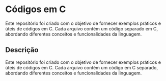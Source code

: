 # Códigos em C

Este repositório foi criado com o objetivo de fornecer exemplos práticos e úteis de códigos em C. Cada arquivo contém um código separado em C, abordando diferentes conceitos e funcionalidades da linguagem.

## Descrição

Este repositório foi criado com o objetivo de fornecer exemplos práticos e úteis de códigos em C. Cada arquivo contém um código em C separado, abordando diferentes conceitos e funcionalidades da linguagem.